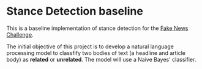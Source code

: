 # Stance Detection baseline

This is a baseline implementation of stance detection for the [Fake News Challenge](http://www.fakenewschallenge.org/).

The initial objective of this project is to develop a natural language processing model to classfify two bodies of text (a headline and article body) as **related** or **unrelated**. The model will use a Naive Bayes' classifier.
